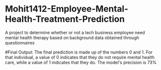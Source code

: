 # Mohit1412-Employee-Mental-Health-Treatment-Prediction
A project to determine whether or not a tech business employee need mental health therapy based on background data obtained through questionnaires

#Final Output:
The final prediction is made up of the numbers 0 and 1. For that individual, a value of 0 indicates that they do not require mental health care, while a value of 1 indicates that they do. The model's precision is 73%
